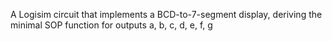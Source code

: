 A Logisim circuit that implements a BCD-to-7-segment display, deriving the minimal SOP function for outputs a, b, c, d, e, f, g
